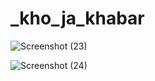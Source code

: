 # _kho_ja_khabar

![Screenshot (23)](https://user-images.githubusercontent.com/103406595/173217574-d310fef4-8619-4f1b-9a63-6a93d3f85b2c.png)

![Screenshot (24)](https://user-images.githubusercontent.com/103406595/173217582-17838882-abaf-4eb7-b57b-0f7ecbbb790c.png)

